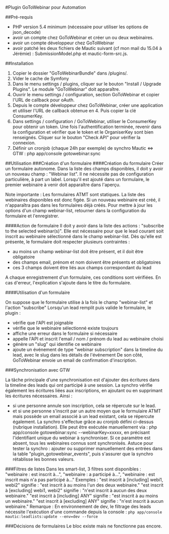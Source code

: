 #Plugin GoToWebinar pour Automation

##Pré-requis
- PHP version 5.4 minimum (nécessaire pour utiliser les options de json_decode)
- avoir un compte chez GoToWebinar et créer un ou deux webinaires.
- avoir un compte développeur chez GoToWebinar
- avoir patché les deux fichiers de Mautic suivant (cf mon mail du 15.04 à Jérémie) : SubmissionModel.php et mautic-form-src.js.

##Installation
1. Copier le dossier "GoToWebinarBundle" dans /plugins/.
2. Vider le cache de Symfony
3. Dans le menu settings / plugins, cliquer sur le bouton "Install / Upgrade Plugins". Le module "GoToWebinar" doit apparaître.
4. Ouvrir le menu settings / configuration, section GoToWebinar et copier l'URL de callback pour oAuth.
5. Depuis le compte développeur chez GoToWebinar, créer une application et utiliser l'URL de callback obtenue en 4. Puis copier la clé ConsumerKey.
6. Dans settings / configuration / GoToWebinar, utiliser le ConsumerKey pour obtenir un token. Une fois l'authentification terminée, revenir dans la configuration et vérifier que le token et le OrganiserKey sont bien renseignés. Cliquer sur le bouton "Check API" pour vérifier la connexion.
7. Définir un cronjob (chaque 24h par exemple) de synchro Mautic <=> GTW : php app/console gotowebinar:sync

##Utilisation
###Création d'un formulaire
####Création du formulaire
Créer un formulaire autonome. Dans la liste des champs disponibles, il doit y avoir un nouveau champ : "Webinar list". Il ne nécessite pas de configuration particulière, à part un label.
Lorsqu'il est ajouté dans un formulaire, le premier webinaire à venir doit apparaître dans l'aperçu.

Note importante :
Les formulaires ATMT sont statiques. La liste des webinaires disponibles est donc figée. Si un nouveau webinaire est créé, il n'apparaîtra pas dans les formulaires déjà créés. Pour mettre à jour les options d'un champ webinar-list, retourner dans la configuration du formulaire et l'enregistrer.

####Action de formulaire
Il doit y avoir dans la liste des actions : "subscribe to the selected webinar(s)".
Elle est nécessaire pour que le lead courant soit inscrit au webinaire sélectionné dans le champ webinar-list.
Dès qu'elle est présente, le formulaire doit respecter plusieurs contraintes :
- au moins un champ webinar-list doit être présent, et il doit être obligatoire
- des champs email, prénom et nom doivent être présents et obligatoires
- ces 3 champs doivent être liés aux champs correspondant du lead

A chaque enregistrement d'un formulaire, ces conditions sont vérifiées.
En cas d'erreur, l'explication s'ajoute dans le titre du formulaire.

####Utilisation d'un formulaire

On suppose que le formulaire utilise à la fois le champ "webinar-list" et l'action "subscribe"
Lorsqu'un lead remplit puis valide le formulaire, le plugin :
- vérifie que l'API est joignable
- vérifie que le webinaire sélectionné existe toujours
- affiche une erreur dans le formulaire si nécessaire
- appelle l'API et inscrit l'email / nom / prénom du lead au webinaire choisi
- génère un "slug" qui identifie ce webinaire
- ajoute un événement de type "webinar subscription" dans la timeline du lead, avec le slug dans les détails de l'événement
De son côté, GoToWebinar envoie un email de confirmation d'inscription.

###Synchronisation avec GTW

La tâche principale d'une synchronisation est d'ajouter des écritures dans la timeline des leads qui ont participé à une session.
La synchro vérifie également les écritures liées aux inscriptions, en ajoutant ou en supprimant les écritures nécessaires.
Ainsi :
- si une personne annule son inscription, cela se répercute sur le lead.
- et si une personne s'inscrit par un autre moyen que le formulaire ATMT mais possède un email associé à un lead existant, cela se répercute également.
La synchro s'effectue grâce au cronjob défini ci-dessus (rubrique installation).
Elle peut être exécutée manuellement via : php app/console gotowebinar:sync --webinarKey=xxxxx, en précisant l'identifiant unique du webinar à synchroniser.
Si ce paramètre est absent, tous les webinaires connus sont synchronisés.
Astuce pour tester la synchro : ajouter ou supprimer manuellement des entrées dans la table "plugin_gotowebinar_events", puis s'assurer que la synchro rétablisse les bonnes valeurs.


###Filtres de listes
Dans les smart-list, 3 filtres sont disponibles : "webinaire : est inscrit à...", "webinaire : a participé à...", "webinaire : est inscrit mais n'a pas participé à..."
Exemples :
"est inscrit à [including] webi1, webi2" signifie : "est inscrit à au moins l'un des deux webinaire."
"est inscrit à [excluding] webi1, webi2" signifie : "n'est inscrit à aucun des deux webinaire."
"est inscrit à [including] ANY" signifie : "est inscrit à au moins un webinaire."
"est inscrit à [excluding] ANY" signifie : "n'est inscrit à aucun webinaire."
Remarque :
En environnement de dev, le filtrage des leads nécessite l'exécution d'une commande depuis la console :
`php app/console mautic:leadlists:update --env=dev --force`

###Décisions de formulaires
Le bloc existe mais ne fonctionne pas encore.
